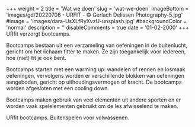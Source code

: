 +++
weight = 2
title = 'Wat we doen'
slug = 'wat-we-doen'
imageBottom = 'images/gd/20220706 - URFIT - © Gerlach Delissen Photography-5.jpg'
#image = 'images/dara-UsXLfRyXvzU-unsplash.jpg'
#backgroundColor = 'normal'
description = ''
disableComments = true
date = '01-02-2000'
+++
URfit verzorgt bootcamps.

Bootcamps bestaan uit een verzameling van oefeningen in de buitenlucht, gericht om het lichaam fitter te maken. Ze zijn toegankelijk voor iedereen, hoe (niet) fit je ook bent.

Bootcamps starten met een warming up: wandelen of rennen en losmaak oefeningen, vervolgens worden er verschillende blokken van oefeningen aangeboden, gericht op uithoudingsvermogen of kracht. De bootcamps worden afgesloten met een cooling down.

Bootcamps maken gebruik van veel elementen uit andere sporten en er worden vaak spelelementen gebruikt om de les afwisselend te maken.

URfit bootcamps. Buitenspelen voor volwassenen.
